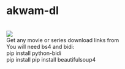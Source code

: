 # akwam-dl
<br> <img src="https://akwam.cc/files/social_logo.png" /></a>
<br>Get any movie or series download links from <a href="https://www.akwam.cc" target="_parent\"></a>
<br>You will need bs4 and bidi:
<br>    pip install python-bidi
<br>    pip install pip install beautifulsoup4
